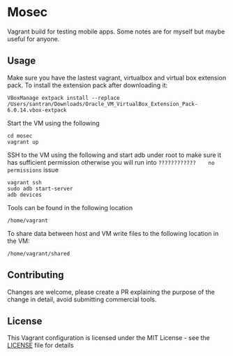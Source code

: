 # Mosec

Vagrant build for testing mobile apps. Some notes are for myself but maybe useful for anyone.

## Usage

Make sure you have the lastest vagrant, virtualbox and virtual box extension pack. To install the extension pack after downloading it:

```
VBoxManage extpack install --replace /Users/santran/Downloads/Oracle_VM_VirtualBox_Extension_Pack-6.0.14.vbox-extpack
```

Start the VM using the following 

```
cd mosec
vagrant up
```

SSH to the VM using the following and start adb under root to make sure it has sufficient permission otherwise you will run into `????????????    no permissions` issue

```
vagrant ssh
sudo adb start-server
adb devices
```

Tools can be found in the following location

```
/home/vagrant
```

To share data between host and VM write files to the following location in the VM:

```
/home/vagrant/shared
```

## Contributing

Changes are welcome, please create a PR explaining the purpose of the change in detail, avoid submitting commercial tools.

## License

This Vagrant configuration is licensed under the MIT License - see the [LICENSE](LICENSE) file for details
